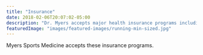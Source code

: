 ```yaml
---
title: "Insurance"
date: 2018-02-06T20:07:02-05:00
description: "Dr. Myers accepts major health insurance programs including Cigna, United Healthcare, Aetna, and Blue Cross Blue Shield."
featuredImage: "images/featured-images/running-min-sized.jpg"
---
```

Myers Sports Medicine accepts these insurance programs.
